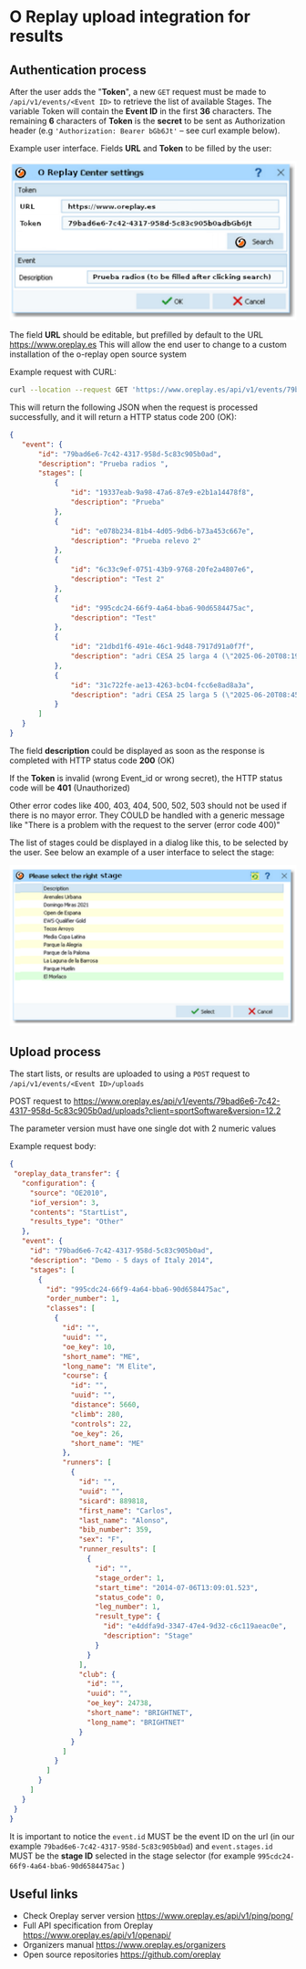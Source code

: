 # O Replay upload integration for results

## Authentication process

After the user adds the "**Token**", a new `GET` request must be made to `/api/v1/events/<Event ID>` to retrieve the list of available Stages. The variable Token will contain the **Event ID** in the first **36** characters. The remaining **6** characters of **Token** is the **secret** to be sent as Authorization header (e.g `'Authorization: Bearer bGb6Jt'` – see curl example below).

Example user interface. Fields **URL** and **Token** to be filled by the user:

![Example user interface](https://github.com/oreplay/oreplay-backend/blob/main/docs/assets/token-input.png?raw=true)

The field **URL** should be editable, but prefilled by default to the URL https://www.oreplay.es This will allow the end user to change to a custom installation of the o-replay open source system

Example request with CURL:

```bash
curl --location --request GET 'https://www.oreplay.es/api/v1/events/79bad6e6-7c42-4317-958d-5c83c905b0ad?client=sportSoftware' --header 'Authorization: Bearer bGb6Jt'
```

This will return the following JSON when the request is processed successfully, and it will return a HTTP status code 200 (OK):

```json
{
   "event": {
       "id": "79bad6e6-7c42-4317-958d-5c83c905b0ad",
       "description": "Prueba radios ",
       "stages": [
           {
               "id": "19337eab-9a98-47a6-87e9-e2b1a14478f8",
               "description": "Prueba"
           },
           {
               "id": "e078b234-81b4-4d05-9db6-b73a453c667e",
               "description": "Prueba relevo 2"
           },
           {
               "id": "6c33c9ef-0751-43b9-9768-20fe2a4807e6",
               "description": "Test 2"
           },
           {
               "id": "995cdc24-66f9-4a64-bba6-90d6584475ac",
               "description": "Test"
           },
           {
               "id": "21dbd1f6-491e-46c1-9d48-7917d91a0f7f",
               "description": "adri CESA 25 larga 4 (\"2025-06-20T08:19:13.000+00:00\") CAD MAS tiene radios"
           },
           {
               "id": "31c722fe-ae13-4263-bc04-fcc6e8ad8a3a",
               "description": "adri CESA 25 larga 5 (\"2025-06-20T08:45:17.000+00:00\") radios+descarga antes del primer reset"
           }
       ]
   }
}
```

The field **description** could be displayed as soon as the response is completed with HTTP status code **200** (OK)

If the **Token** is invalid (wrong Event_id or wrong secret), the HTTP status code will be **401** (Unauthorized)

Other error codes like 400, 403, 404, 500, 502, 503 should not be used if there is no mayor error.
They COULD be handled with a generic message like "There is a problem with the request to the server (error code 400)"

The list of stages could be displayed in a dialog like this, to be selected by the user.
See below an example of a user interface to select the stage:

![Example stage selector](https://github.com/oreplay/oreplay-backend/blob/main/docs/assets/stage-selector.png?raw=true)

## Upload process

The start lists, or results are uploaded to using a `POST` request to `/api/v1/events/<Event ID>/uploads`

POST request to https://www.oreplay.es/api/v1/events/79bad6e6-7c42-4317-958d-5c83c905b0ad/uploads?client=sportSoftware&version=12.2

The parameter version must have one single dot with 2 numeric values

Example request body:

```json
{
 "oreplay_data_transfer": {
   "configuration": {
     "source": "OE2010",
     "iof_version": 3,
     "contents": "StartList",
     "results_type": "Other"
   },
   "event": {
     "id": "79bad6e6-7c42-4317-958d-5c83c905b0ad",
     "description": "Demo - 5 days of Italy 2014",
     "stages": [
       {
         "id": "995cdc24-66f9-4a64-bba6-90d6584475ac",
         "order_number": 1,
         "classes": [
           {
             "id": "",
             "uuid": "",
             "oe_key": 10,
             "short_name": "ME",
             "long_name": "M Elite",
             "course": {
               "id": "",
               "uuid": "",
               "distance": 5660,
               "climb": 280,
               "controls": 22,
               "oe_key": 26,
               "short_name": "ME"
             },
             "runners": [
               {
                 "id": "",
                 "uuid": "",
                 "sicard": 889818,
                 "first_name": "Carlos",
                 "last_name": "Alonso",
                 "bib_number": 359,
                 "sex": "F",
                 "runner_results": [
                   {
                     "id": "",
                     "stage_order": 1,
                     "start_time": "2014-07-06T13:09:01.523",
                     "status_code": 0,
                     "leg_number": 1,
                     "result_type": {
                       "id": "e4ddfa9d-3347-47e4-9d32-c6c119aeac0e",
                       "description": "Stage"
                     }
                   }
                 ],
                 "club": {
                   "id": "",
                   "uuid": "",
                   "oe_key": 24738,
                   "short_name": "BRIGHTNET",
                   "long_name": "BRIGHTNET"
                 }
               }
             ]
           }
         ]
       }
     ]
   }
 }
}
```
It is important to notice the `event.id` MUST be the event ID on the url (in our example `79bad6e6-7c42-4317-958d-5c83c905b0ad`) and `event.stages.id` MUST be the **stage ID** selected in the stage selector (for example `995cdc24-66f9-4a64-bba6-90d6584475ac` )

## Useful links

- Check Oreplay server version https://www.oreplay.es/api/v1/ping/pong/
- Full API specification from Oreplay https://www.oreplay.es/api/v1/openapi/
- Organizers manual https://www.oreplay.es/organizers
- Open source repositories https://github.com/oreplay
